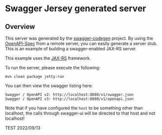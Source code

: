 # Swagger Jersey generated server

## Overview
This server was generated by the [swagger-codegen](https://github.com/swagger-api/swagger-codegen) project. By using the 
[OpenAPI-Spec](https://github.com/swagger-api/swagger-core/wiki) from a remote server, you can easily generate a server stub.  This
is an example of building a swagger-enabled JAX-RS server.

This example uses the [JAX-RS](https://jax-rs-spec.java.net/) framework.

To run the server, please execute the following:

```
mvn clean package jetty:run
```

You can then view the swagger listing here:

```
Swagger / OpenAPI v2: http://localhost:8080/v1/swagger.json
Swagger / OpenAPI v3: http://localhost:8080/v1/openapi.json
```

Note that if you have configured the `host` to be something other than localhost, the calls through
swagger-ui will be directed to that host and not localhost!


TEST 2022/09/13
